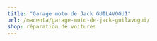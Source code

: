 ```yaml
---
title: "Garage moto de Jack GUILAVOGUI"
url: /macenta/garage-moto-de-jack-guilavogui/
shop: réparation de voitures
---
```

